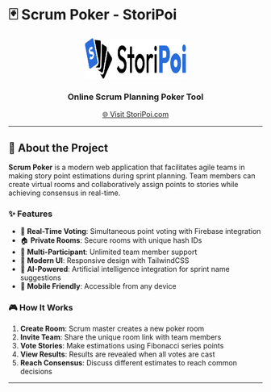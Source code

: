# 🃏 Scrum Poker - StoriPoi

<div align="center">
  <img src="public/storipoi.svg" alt="StoriPoi Logo" width="200" height="80" />
  
  ### Online Scrum Planning Poker Tool
  
  [🌐 Visit StoriPoi.com](https://www.storipoi.com/)
</div>

---

## 📖 About the Project

**Scrum Poker** is a modern web application that facilitates agile teams in making story point estimations during sprint planning. Team members can create virtual rooms and collaboratively assign points to stories while achieving consensus in real-time.

### ✨ Features

- 🎯 **Real-Time Voting**: Simultaneous point voting with Firebase integration
- 🏠 **Private Rooms**: Secure rooms with unique hash IDs
- 👥 **Multi-Participant**: Unlimited team member support
- 🎨 **Modern UI**: Responsive design with TailwindCSS
- 🤖 **AI-Powered**: Artificial intelligence integration for sprint name suggestions
- 📱 **Mobile Friendly**: Accessible from any device

### 🎮 How It Works

1. **Create Room**: Scrum master creates a new poker room
2. **Invite Team**: Share the unique room link with team members
3. **Vote Stories**: Make estimations using Fibonacci series points
4. **View Results**: Results are revealed when all votes are cast
5. **Reach Consensus**: Discuss different estimates to reach common decisions

---

